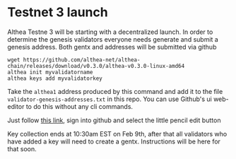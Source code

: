# Testnet 3 launch

Althea Testne 3 will be starting with a decentralized launch. In order to determine the genesis validators everyone needs generate and submit a genesis address. Both gentx and addresses will be submitted via github

```
wget https://github.com/althea-net/althea-chain/releases/download/v0.3.0/althea-v0.3.0-linux-amd64
althea init myvalidatorname
althea keys add myvalidatorkey
```

Take the `althea1` address produced by this command and add it to the file `validator-genesis-addresses.txt` in this repo. You can use Github's ui web-editor to do this without any cli commands.

Just follow [this link](https://github.com/althea-net/althea-chain-docs/blob/main/validator-genesis-addresses.txt), sign into github and select the little pencil edit button

Key collection ends at 10:30am EST on Feb 9th, after that all validators who have added a key will need to create a gentx. Instructions will be here for that soon.